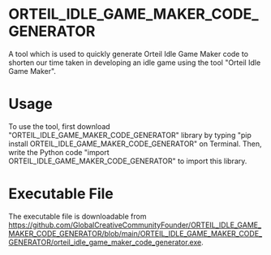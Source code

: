 # ORTEIL_IDLE_GAME_MAKER_CODE_GENERATOR

A tool which is used to quickly generate 
Orteil Idle Game Maker code to shorten 
our time taken in developing an idle game 
using the tool "Orteil Idle Game Maker".

# Usage

To use the tool, first download 
"ORTEIL_IDLE_GAME_MAKER_CODE_GENERATOR" library
by typing "pip install ORTEIL_IDLE_GAME_MAKER_CODE_GENERATOR"
on Terminal. Then, write the Python code 
"import ORTEIL_IDLE_GAME_MAKER_CODE_GENERATOR" to import this 
library.

# Executable File

The executable file is downloadable from 
https://github.com/GlobalCreativeCommunityFounder/ORTEIL_IDLE_GAME_MAKER_CODE_GENERATOR/blob/main/ORTEIL_IDLE_GAME_MAKER_CODE_GENERATOR/orteil_idle_game_maker_code_generator.exe.